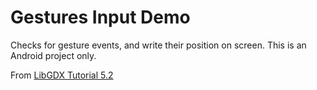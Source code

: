 # Gestures Input Demo
Checks for gesture events, and write their position on screen. This is an Android project only.

From [LibGDX Tutorial 5.2](http://www.gamefromscratch.com/post/2013/10/24/LibGDX-Tutorial-5-Handling-Input-Touch-and-gestures.aspx)
